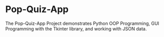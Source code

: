 # Pop-Quiz-App
The Pop-Quiz-App Project demonstrates Python OOP Programming,
GUI Programming with the Tkinter library, and working with JSON data.
